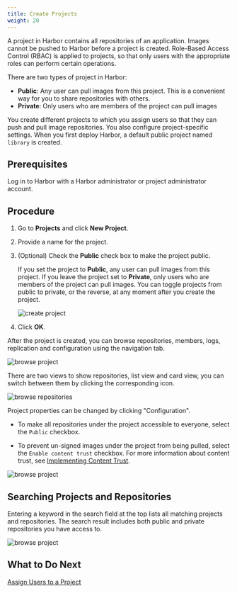 ```yaml
---
title: Create Projects
weight: 20
---
```


A project in Harbor contains all repositories of an application. Images cannot be pushed to Harbor before a project is created. Role-Based Access Control (RBAC) is applied to projects, so that only users with the appropriate roles can perform certain operations. 

There are two types of project in Harbor:

* **Public**: Any user can pull images from this project. This is a convenient way for you to share repositories with others.
* **Private**: Only users who are members of the project can pull images

You create different projects to which you assign users so that they can push and pull image repositories. You also configure project-specific settings. When you first deploy Harbor, a default public project named `library` is created. 

## Prerequisites

Log in to Harbor with a Harbor administrator or project administrator account.

## Procedure

1. Go to **Projects** and click **New Project**.
1. Provide a name for the project.
1. (Optional) Check the **Public** check box to make the project public.

    If you set the project to **Public**, any user can pull images from this project. If you leave the project set to **Private**, only users who are members of the project can pull images. You can toggle projects from public to private, or the reverse, at any moment after you create the project.

    ![create project](../img/new-create-project.png)

5. Click **OK**.

After the project is created, you can browse repositories, members, logs, replication and configuration using the navigation tab.

![browse project](../img/new-browse-project.png)

There are two views to show repositories, list view and card view, you can switch between them by clicking the corresponding icon.

![browse repositories](../img/browse-project-repositories.png)

Project properties can be changed by clicking "Configuration".

* To make all repositories under the project accessible to everyone, select the `Public` checkbox.

* To prevent un-signed images under the project from being pulled, select the `Enable content trust` checkbox. For more information about content trust, see [Implementing Content Trust](../implementing-content-trust.md).

![browse project](../img/project-configuration.png) 


## Searching Projects and Repositories
Entering a keyword in the search field at the top lists all matching projects and repositories. The search result includes both public and private repositories you have access to.

![browse project](../img/new-search.png)

## What to Do Next

[Assign Users to a Project](../add-users.md)

